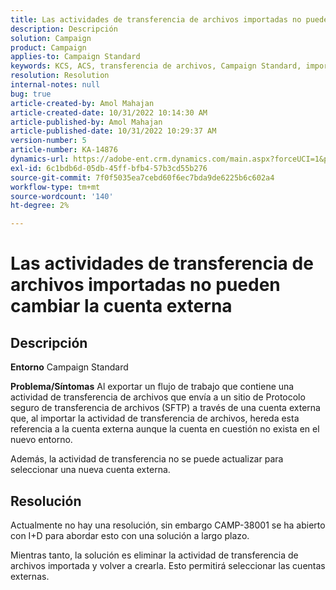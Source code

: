 ```yaml
---
title: Las actividades de transferencia de archivos importadas no pueden cambiar la cuenta externa
description: Descripción
solution: Campaign
product: Campaign
applies-to: Campaign Standard
keywords: KCS, ACS, transferencia de archivos, Campaign Standard, importación, exportación, flujo de trabajo
resolution: Resolution
internal-notes: null
bug: true
article-created-by: Amol Mahajan
article-created-date: 10/31/2022 10:14:30 AM
article-published-by: Amol Mahajan
article-published-date: 10/31/2022 10:29:37 AM
version-number: 5
article-number: KA-14876
dynamics-url: https://adobe-ent.crm.dynamics.com/main.aspx?forceUCI=1&pagetype=entityrecord&etn=knowledgearticle&id=955df4cb-0459-ed11-9561-6045bd006079
exl-id: 6c1bdb6d-05db-45ff-bfb4-57b3cd55b276
source-git-commit: 7f0f5035ea7cebd60f6ec7bda9de6225b6c602a4
workflow-type: tm+mt
source-wordcount: '140'
ht-degree: 2%

---
```


# Las actividades de transferencia de archivos importadas no pueden cambiar la cuenta externa

## Descripción

<b>Entorno</b>
Campaign Standard


<b>Problema/Síntomas</b>
Al exportar un flujo de trabajo que contiene una actividad de transferencia de archivos que envía a un sitio de Protocolo seguro de transferencia de archivos (SFTP) a través de una cuenta externa que, al importar la actividad de transferencia de archivos, hereda esta referencia a la cuenta externa aunque la cuenta en cuestión no exista en el nuevo entorno.

Además, la actividad de transferencia no se puede actualizar para seleccionar una nueva cuenta externa.


## Resolución


Actualmente no hay una resolución, sin embargo CAMP-38001 se ha abierto con I+D para abordar esto con una solución a largo plazo.

Mientras tanto, la solución es eliminar la actividad de transferencia de archivos importada y volver a crearla. Esto permitirá seleccionar las cuentas externas.
